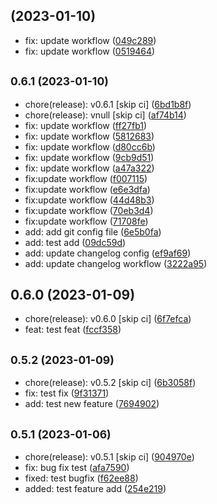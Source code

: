 ##  (2023-01-10)

* fix: update workflow ([049c289](https://github.com/joshlynchONS/pytest_demo/commit/049c289))
* fix: update workflow ([0519464](https://github.com/joshlynchONS/pytest_demo/commit/0519464))



## <small>0.6.1 (2023-01-10)</small>

* chore(release): v0.6.1 [skip ci] ([6bd1b8f](https://github.com/joshlynchONS/pytest_demo/commit/6bd1b8f))
* chore(release): vnull [skip ci] ([af74b14](https://github.com/joshlynchONS/pytest_demo/commit/af74b14))
* fix: update workflow ([ff27fb1](https://github.com/joshlynchONS/pytest_demo/commit/ff27fb1))
* fix: update workflow ([5812683](https://github.com/joshlynchONS/pytest_demo/commit/5812683))
* fix: update workflow ([d80cc6b](https://github.com/joshlynchONS/pytest_demo/commit/d80cc6b))
* fix: update workflow ([9cb9d51](https://github.com/joshlynchONS/pytest_demo/commit/9cb9d51))
* fix: update workflow ([a47a322](https://github.com/joshlynchONS/pytest_demo/commit/a47a322))
* fix:update workflow ([f007115](https://github.com/joshlynchONS/pytest_demo/commit/f007115))
* fix:update workflow ([e6e3dfa](https://github.com/joshlynchONS/pytest_demo/commit/e6e3dfa))
* fix:update workflow ([44d48b3](https://github.com/joshlynchONS/pytest_demo/commit/44d48b3))
* fix:update workflow ([70eb3d4](https://github.com/joshlynchONS/pytest_demo/commit/70eb3d4))
* fix:update workflow ([71708fe](https://github.com/joshlynchONS/pytest_demo/commit/71708fe))
* add: add git config file ([6e5b0fa](https://github.com/joshlynchONS/pytest_demo/commit/6e5b0fa))
* add: test add ([09dc59d](https://github.com/joshlynchONS/pytest_demo/commit/09dc59d))
* add: update changelog config ([ef9af69](https://github.com/joshlynchONS/pytest_demo/commit/ef9af69))
* add: update changelog workflow ([3222a95](https://github.com/joshlynchONS/pytest_demo/commit/3222a95))



## 0.6.0 (2023-01-09)

* chore(release): v0.6.0 [skip ci] ([6f7efca](https://github.com/joshlynchONS/pytest_demo/commit/6f7efca))
* feat: test feat ([fccf358](https://github.com/joshlynchONS/pytest_demo/commit/fccf358))



## <small>0.5.2 (2023-01-09)</small>

* chore(release): v0.5.2 [skip ci] ([6b3058f](https://github.com/joshlynchONS/pytest_demo/commit/6b3058f))
* fix: test fix ([9f31371](https://github.com/joshlynchONS/pytest_demo/commit/9f31371))
* add: test new feature ([7694902](https://github.com/joshlynchONS/pytest_demo/commit/7694902))



## <small>0.5.1 (2023-01-06)</small>

* chore(release): v0.5.1 [skip ci] ([904970e](https://github.com/joshlynchONS/pytest_demo/commit/904970e))
* fix: bug fix test ([afa7590](https://github.com/joshlynchONS/pytest_demo/commit/afa7590))
* fixed: test bugfix ([f62ee88](https://github.com/joshlynchONS/pytest_demo/commit/f62ee88))
* added: test feature add ([254e219](https://github.com/joshlynchONS/pytest_demo/commit/254e219))




